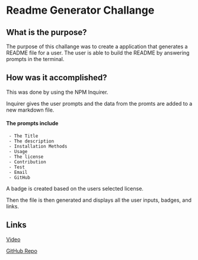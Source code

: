 # Readme Generator Challange

## What is the purpose?


The purpose of this challange was to create a application that generates a README file for a user.  The user is able to build the README by answering prompts in the terminal.


## How was it accomplished?

This was done by using the NPM Inquirer.

Inquirer gives the user prompts and the data from the promts are added to a new markdown file.

   #### The prompts include

     - The Title
     - The description
     - Installation Methods
     - Usage
     - The license
     - Contribution
     - Test
     - Email
     - GitHub

A badge is created based on the users selected license.

Then the file is then generated and displays all the user inputs, badges, and links.


## Links

[Video](https://drive.google.com/file/d/1AnEjtWoy1FjXAe0imVzd4VKNVadVE6uk/view?usp=sharing)

[GitHub Repo](https://github.com/Bryson987081/portfolio-challange)